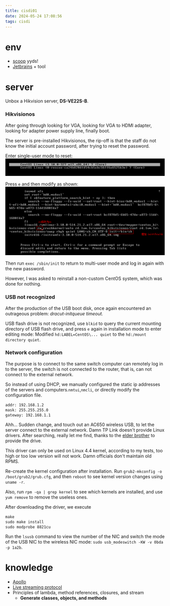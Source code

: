 ```yaml
---
title: cisdi01
date: 2024-05-24 17:08:56
tags: cisdi
---
```


# env
- [scoop](https://github.com/ScoopInstaller/Scoop) yyds!
- [Jetbrains](https://www.jetbrains.com/) + tool

# server
Unbox a Hikvision server, **DS-VE22S-B**.

### Hikvisionos

After going through looking for VGA, looking for VGA to HDMI adapter, looking for adapter power supply line, finally boot.

The server is pre-installed Hikvisionos, the rip-off is that the staff do not know the initial account password, after trying to reset the password.

Enter single-user mode to reset:
![01](/img/cisdi01/hikServer01.png)

Press ```e``` and then modify as shown:
![02](/img/cisdi01/hikServer02.png)

Then run ```exec /sbin/init``` to return to multi-user mode and log in again with the new password.

However, I was asked to reinstall a non-custom CentOS system, which was done for nothing.

### USB not recognized

After the production of the USB boot disk, once again encountered an outrageous problem: *dracut-initqueue timeout.*

USB flash drive is not recognized, use ```blkid``` to query the current mounting directory of USB flash drive, and press ```e``` again in installation mode to enter editing mode:
Modified ```hd:LABEL=CentOS\... quiet``` to the ```hd:/mount directory quiet```.

### Network configuration

The purpose is to connect to the same switch computer can remotely log in to the server, the switch is not connected to the router, that is, can not connect to the external network.

So instead of using DHCP, we manually configured the static ip addresses of the servers and computers.```nmtui```,```nmcli```, or directly modify the configuration file.
```
addr: 192.168.1.2
mask: 255.255.255.0
gateway: 192.168.1.1
```

Ahh... Sudden change, and touch out an AC650 wireless USB, to let the server connect to the external network. Damn TP Link doesn't provide Linux drivers. After searching, really let me find, thanks to the [elder brother](https://github.com/brektrou/rtl8821CU) to provide the drive.

This driver can only be used on Linux 4.4 kernel, according to my tests, too high or too low version will not work. Damn officials don't maintain old RPMS.

Re-create the kernel configuration after installation. Run ```grub2-mkconfig -o /boot/grub2/grub.cfg```, and then ```reboot``` to see kernel version changes using ```uname -r```.

Also, run ```rpm -qa | grep kernel``` to see which kernels are installed, and use ```yum remove``` to remove the useless ones.

After downloading the driver, we execute

```
make
sudo make install
sudo modprobe 8821cu
```

Run the ```lsusb``` command to view the number of the NIC and switch the mode of the USB NIC to the wireless NIC mode:
```sudo usb_modeswitch -KW -v 0bda -p 1a2b```.

# knowledge

- [Apollo](https://www.apolloconfig.com/#/zh/design/apollo-introduction)
- [Live streaming protocol](https://www.cnblogs.com/yangchin9/p/18153222)
- Principles of lambda, method references, closures, and stream 
    *   **Generate classes, objects, and methods**


